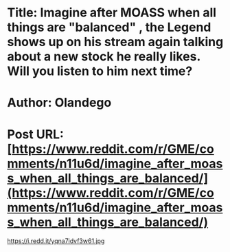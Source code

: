 # Title: Imagine after MOASS when all things are "balanced" , the Legend shows up on his stream again talking about a new stock he really likes. Will you listen to him next time?
# Author: Olandego
# Post URL: [https://www.reddit.com/r/GME/comments/n11u6d/imagine_after_moass_when_all_things_are_balanced/](https://www.reddit.com/r/GME/comments/n11u6d/imagine_after_moass_when_all_things_are_balanced/)


https://i.redd.it/yqna7idvf3w61.jpg